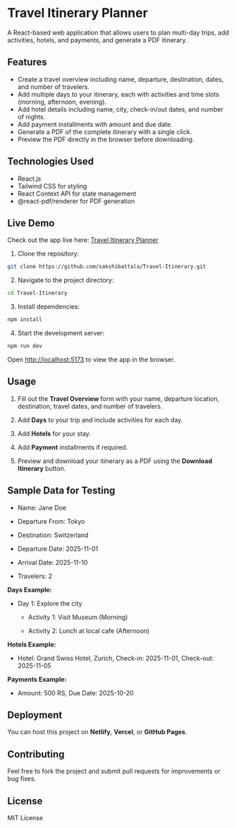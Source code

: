 # Travel Itinerary Planner

A React-based web application that allows users to plan multi-day trips, add activities, hotels, and payments, and generate a PDF itinerary.  

## Features

- Create a travel overview including name, departure, destination, dates, and number of travelers.
- Add multiple days to your itinerary, each with activities and time slots (morning, afternoon, evening).
- Add hotel details including name, city, check-in/out dates, and number of nights.
- Add payment installments with amount and due date.
- Generate a PDF of the complete itinerary with a single click.
- Preview the PDF directly in the browser before downloading.

## Technologies Used

- React.js
- Tailwind CSS for styling
- React Context API for state management
- @react-pdf/renderer for PDF generation

## Live Demo

Check out the app live here: [Travel Itinerary Planner](https://your-deployment-link.com)
1. Clone the repository:

```bash
git clone https://github.com/sakshibattala/Travel-Itinerary.git
```


2. Navigate to the project directory: 

```bash
cd Travel-Itinerary
```

3. Install dependencies:

```bash
npm install
```

4. Start the development server:

```bash
npm run dev
```

Open [http://localhost:5173](http://localhost:5173) to view the app in the browser.

Usage
-----

1.  Fill out the **Travel Overview** form with your name, departure location, destination, travel dates, and number of travelers.
    
2.  Add **Days** to your trip and include activities for each day.
    
3.  Add **Hotels** for your stay.
    
4.  Add **Payment** installments if required.
    
5.  Preview and download your itinerary as a PDF using the **Download Itinerary** button.
    

Sample Data for Testing
-----------------------

*   Name: Jane Doe
    
*   Departure From: Tokyo
    
*   Destination: Switzerland
    
*   Departure Date: 2025-11-01
    
*   Arrival Date: 2025-11-10
    
*   Travelers: 2
    

**Days Example:**

*   Day 1: Explore the city
    
    *   Activity 1: Visit Museum (Morning)
        
    *   Activity 2: Lunch at local cafe (Afternoon)
        

**Hotels Example:**

*   Hotel: Grand Swiss Hotel, Zurich, Check-in: 2025-11-01, Check-out: 2025-11-05
    

**Payments Example:**

*   Amount: 500 RS, Due Date: 2025-10-20
    

Deployment
----------

You can host this project on **Netlify**, **Vercel**, or **GitHub Pages**.

Contributing
------------

Feel free to fork the project and submit pull requests for improvements or bug fixes.

License
-------

MIT License
